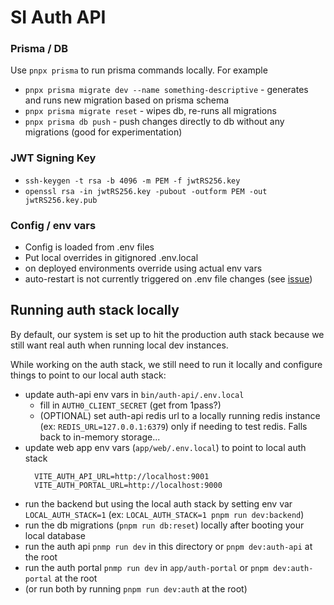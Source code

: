 # SI Auth API

### Prisma / DB

Use `pnpx prisma` to run prisma commands locally. For example
- `pnpx prisma migrate dev --name something-descriptive` - generates and runs new migration based on prisma schema
- `pnpx prisma migrate reset` - wipes db, re-runs all migrations
- `pnpx prisma db push` - push changes directly to db without any migrations (good for experimentation)

### JWT Signing Key
- `ssh-keygen -t rsa -b 4096 -m PEM -f jwtRS256.key`
- `openssl rsa -in jwtRS256.key -pubout -outform PEM -out jwtRS256.key.pub`


### Config / env vars
- Config is loaded from .env files
- Put local overrides in gitignored .env.local
- on deployed environments override using actual env vars
- auto-restart is not currently triggered on .env file changes (see [issue](https://github.com/nodejs/node/issues/45467))


## Running auth stack locally
By default, our system is set up to hit the production auth stack because we still want real auth when running local dev instances.

While working on the auth stack, we still need to run it locally and configure things to point to our local auth stack:
- update auth-api env vars in `bin/auth-api/.env.local`
  - fill in `AUTH0_CLIENT_SECRET` (get from 1pass?)
  - (OPTIONAL) set auth-api redis url to a locally running redis instance (ex: `REDIS_URL=127.0.0.1:6379`) only if needing to test redis. Falls back to in-memory storage...
- update web app env vars (`app/web/.env.local`) to point to local auth stack
  ```
    VITE_AUTH_API_URL=http://localhost:9001
    VITE_AUTH_PORTAL_URL=http://localhost:9000
  ```
- run the backend but using the local auth stack by setting env var `LOCAL_AUTH_STACK=1` (ex: `LOCAL_AUTH_STACK=1 pnpm run dev:backend`)
- run the db migrations (`pnpm run db:reset`) locally after booting your local database 
- run the auth api `pnmp run dev` in this directory or `pnpm dev:auth-api` at the root
- run the auth portal `pnmp run dev` in `app/auth-portal` or `pnpm dev:auth-portal` at the root
- (or run both by running `pnpm run dev:auth` at the root)

